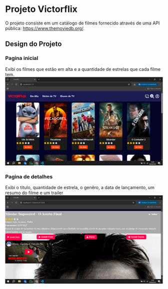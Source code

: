 # Projeto Victorflix

O projeto consiste em um catálogo de filmes fornecido através de uma API pública: https://www.themoviedb.org/.

## Design do Projeto

### Pagina inicial
Exibi os filmes que estão em alta e a quantidade de estrelas que cada filme tem.
![pageHome](image.png)

### Pagina de detalhes
Exibi o titulo, quantidade de estrela, o genêro, a data de lançamento, um resumo do filme e um trailer
![alt text](image-3.png)
